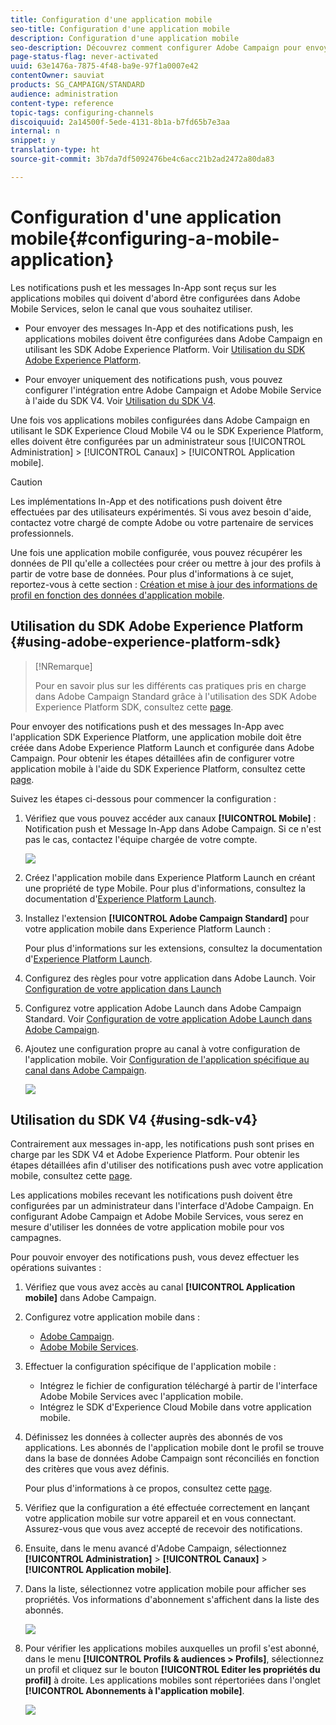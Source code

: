 ```yaml
---
title: Configuration d'une application mobile
seo-title: Configuration d'une application mobile
description: Configuration d'une application mobile
seo-description: Découvrez comment configurer Adobe Campaign pour envoyer des notifications push ou des message In-App à l'aide du SDK V4 ou du SDK Experience Platform.
page-status-flag: never-activated
uuid: 63e1476a-7875-4f48-ba9e-97f1a0007e42
contentOwner: sauviat
products: SG_CAMPAIGN/STANDARD
audience: administration
content-type: reference
topic-tags: configuring-channels
discoiquuid: 2a14500f-5ede-4131-8b1a-b7fd65b7e3aa
internal: n
snippet: y
translation-type: ht
source-git-commit: 3b7da7df5092476be4c6acc21b2ad2472a80da83

---
```



# Configuration d'une application mobile{#configuring-a-mobile-application}

Les notifications push et les messages In-App sont reçus sur les applications mobiles qui doivent d'abord être configurées dans Adobe Mobile Services, selon le canal que vous souhaitez utiliser.

* Pour envoyer des messages In-App et des notifications push, les applications mobiles doivent être configurées dans Adobe Campaign en utilisant les SDK Adobe Experience Platform. Voir [Utilisation du SDK Adobe Experience Platform](#using-adobe-experience-platform-sdk).

* Pour envoyer uniquement des notifications push, vous pouvez configurer l'intégration entre Adobe Campaign et Adobe Mobile Service à l'aide du SDK V4. Voir [Utilisation du SDK V4](#using-sdk-v4).

Une fois vos applications mobiles configurées dans Adobe Campaign en utilisant le SDK Experience Cloud Mobile V4 ou le SDK Experience Platform, elles doivent être configurées par un administrateur sous [!UICONTROL Administration] &gt; [!UICONTROL Canaux] &gt; [!UICONTROL Application mobile].

>[!CAUTION]
>
>Les implémentations In-App et des notifications push doivent être effectuées par des utilisateurs expérimentés. Si vous avez besoin d'aide, contactez votre chargé de compte Adobe ou votre partenaire de services professionnels.

Une fois une application mobile configurée, vous pouvez récupérer les données de PII qu'elle a collectées pour créer ou mettre à jour des profils à partir de votre base de données. Pour plus d'informations à ce sujet, reportez-vous à cette section : [Création et mise à jour des informations de profil en fonction des données d'application mobile](../../channels/using/updating-profile-with-mobile-app-data.md).

## Utilisation du SDK Adobe Experience Platform {#using-adobe-experience-platform-sdk}

>[!NRemarque]
>
>Pour en savoir plus sur les différents cas pratiques pris en charge dans Adobe Campaign Standard grâce à l'utilisation des SDK Adobe Experience Platform SDK, consultez cette [page](https://helpx.adobe.com/fr/campaign/kb/configure-launch-rules-acs-use-cases.html).

Pour envoyer des notifications push et des messages In-App avec l'application SDK Experience Platform, une application mobile doit être créée dans Adobe Experience Platform Launch et configurée dans Adobe Campaign. Pour obtenir les étapes détaillées afin de configurer votre application mobile à l'aide du SDK Experience Platform, consultez cette [page](https://helpx.adobe.com/fr/campaign/kb/configuring-app-sdkv4.html).

Suivez les étapes ci-dessous pour commencer la configuration :

1. Vérifiez que vous pouvez accéder aux canaux **[!UICONTROL Mobile]** : Notification push et Message In-App dans Adobe Campaign. Si ce n'est pas le cas, contactez l'équipe chargée de votre compte.

   ![](assets/launch_1.png)

1. Créez l'application mobile dans Experience Platform Launch en créant une propriété de type Mobile. Pour plus d'informations, consultez la documentation d'[Experience Platform Launch](https://aep-sdks.gitbook.io/docs/getting-started/create-a-mobile-property#create-a-new-mobile-property).
1. Installez l'extension **[!UICONTROL Adobe Campaign Standard]** pour votre application mobile dans Experience Platform Launch :

   Pour plus d'informations sur les extensions, consultez la documentation d'[Experience Platform Launch](https://aep-sdks.gitbook.io/docs/using-mobile-extensions/adobe-campaign-standard).

1. Configurez des règles pour votre application dans Adobe Launch. Voir [Configuration de votre application dans Launch](https://helpx.adobe.com/fr/campaign/kb/config-app-in-launch.html#Step1Createdataelements)
1. Configurez votre application Adobe Launch dans Adobe Campaign Standard. Voir [Configuration de votre application Adobe Launch dans Adobe Campaign](https://helpx.adobe.com/fr/campaign/kb/configuring-app-sdk.html#SettingupyourAdobeLaunchapplicationinAdobeCampaign).
1. Ajoutez une configuration propre au canal à votre configuration de l'application mobile. Voir [Configuration de l'application spécifique au canal dans Adobe Campaign](https://helpx.adobe.com/fr/campaign/kb/configuring-app-sdk.html#ChannelspecificapplicationconfigurationinAdobeCampaign).

   ![](assets/launch_2.png)

## Utilisation du SDK V4 {#using-sdk-v4}

Contrairement aux messages in-app, les notifications push sont prises en charge par les SDK V4 et Adobe Experience Platform. Pour obtenir les étapes détaillées afin d'utiliser des notifications push avec votre application mobile, consultez cette [page](https://helpx.adobe.com/fr/campaign/kb/configuring-app-sdkv4.html).

Les applications mobiles recevant les notifications push doivent être configurées par un administrateur dans l'interface d'Adobe Campaign. En configurant Adobe Campaign et Adobe Mobile Services, vous serez en mesure d'utiliser les données de votre application mobile pour vos campagnes.

Pour pouvoir envoyer des notifications push, vous devez effectuer les opérations suivantes :

1. Vérifiez que vous avez accès au canal **[!UICONTROL Application mobile]** dans Adobe Campaign.
1. Configurez votre application mobile dans :

   * [Adobe Campaign](https://helpx.adobe.com/fr/campaign/kb/configuring-app-sdkv4.html#SettingupamobileapplicationinAdobeCampaign).
   * [Adobe Mobile Services](https://helpx.adobe.com/fr/campaign/kb/configuring-app-sdkv4.html#ConfiguringamobileapplicationinAdobeMobileServices).

1. Effectuer la configuration spécifique de l'application mobile :

   * Intégrez le fichier de configuration téléchargé à partir de l'interface Adobe Mobile Services avec l'application mobile.
   * Intégrez le SDK d'Experience Cloud Mobile dans votre application mobile.

1. Définissez les données à collecter auprès des abonnés de vos applications. Les abonnés de l'application mobile dont le profil se trouve dans la base de données Adobe Campaign sont réconciliés en fonction des critères que vous avez définis.

   Pour plus d'informations à ce propos, consultez cette [page](https://helpx.adobe.com/fr/campaign/kb/configuring-app-sdkv4.html#Collectingsubscribersdatafromamobileapplication).

1. Vérifiez que la configuration a été effectuée correctement en lançant votre application mobile sur votre appareil et en vous connectant. Assurez-vous que vous avez accepté de recevoir des notifications.
1. Ensuite, dans le menu avancé d'Adobe Campaign, sélectionnez **[!UICONTROL Administration]** &gt; **[!UICONTROL Canaux]** &gt; **[!UICONTROL Application mobile]**.
1. Dans la liste, sélectionnez votre application mobile pour afficher ses propriétés. Vos informations d'abonnement s'affichent dans la liste des abonnés.

   ![](assets/push_notif_mobile_app.png)

1. Pour vérifier les applications mobiles auxquelles un profil s'est abonné, dans le menu **[!UICONTROL Profils &amp; audiences &gt; Profils]**, sélectionnez un profil et cliquez sur le bouton **[!UICONTROL Editer les propriétés du profil]** à droite. Les applications mobiles sont répertoriées dans l'onglet **[!UICONTROL Abonnements à l'application mobile]**.

   ![](assets/push_notif_subscriptions.png)